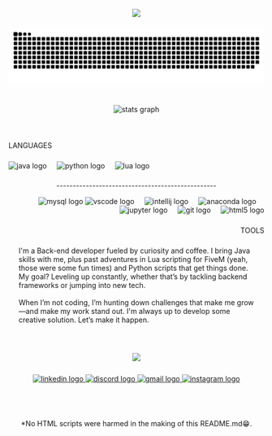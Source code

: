 <br>
<div align="center">
  <img height="100" src="https://github.com/Maistrovicz-dev/Maistrovicz-dev/blob/main/roxo.png?raw=true"  />
</div>

<br>
<div align="center">
<img src="https://raw.githubusercontent.com/maistrovicz-dev/maistrovicz-dev/output/snake.svg" alt="Snake animation" />

###
<br>

<div align="center">
  <img src="https://github-readme-stats.vercel.app/api?username=Maistrovicz-dev&hide_title=false&hide_rank=false&show_icons=true&include_all_commits=true&count_private=true&disable_animations=false&theme=cobalt&locale=en&hide_border=false&order=1" height="300" alt="stats graph"  />
</div>

###
<br> 

<p align="left">LANGUAGES</p>

###

<div align="left">
  <img src="https://cdn.jsdelivr.net/gh/devicons/devicon/icons/java/java-original.svg" height="40" alt="java logo"  />
  <img width="12" />
  <img src="https://cdn.jsdelivr.net/gh/devicons/devicon/icons/python/python-original.svg" height="40" alt="python logo"  />
  <img width="12" />
  <img src="https://cdn.jsdelivr.net/gh/devicons/devicon/icons/lua/lua-original.svg" height="40" alt="lua logo"  />
  <img width="12" />
 </div>

###
<p align="center">-------------------------------------------------</p>

<div align="right">
  <img src="https://cdn.jsdelivr.net/gh/devicons/devicon/icons/mysql/mysql-original.svg" height="40" alt="mysql logo"  />
  <img src="https://cdn.jsdelivr.net/gh/devicons/devicon/icons/vscode/vscode-original.svg" height="40" alt="vscode logo"  />
  <img width="12" />
  <img src="https://cdn.jsdelivr.net/gh/devicons/devicon/icons/intellij/intellij-original.svg" height="40" alt="intellij logo"  />
  <img width="12" />
  <img src="https://cdn.jsdelivr.net/gh/devicons/devicon/icons/anaconda/anaconda-original.svg" height="40" alt="anaconda logo"  />
  <img width="12" />
  <img src="https://cdn.jsdelivr.net/gh/devicons/devicon/icons/jupyter/jupyter-original.svg" height="40" alt="jupyter logo"  />
  <img width="12" />
  <img src="https://cdn.jsdelivr.net/gh/devicons/devicon/icons/git/git-original.svg" height="40" alt="git logo"  />
  <img width="12" />
  <img src="https://cdn.jsdelivr.net/gh/devicons/devicon/icons/html5/html5-original.svg" height="40" alt="html5 logo"  />
</div>

###

<p align="right">TOOLS</p>

###

<style>
  .text-margins {
    margin: 20px;
  }
</style>

<p align="left" class="text-margins">
  I'm a Back-end developer fueled by curiosity and coffee. I bring Java skills with me, plus past adventures in Lua scripting for FiveM (yeah, those were some fun times) and Python scripts that get things done. My goal? Leveling up constantly, whether that’s by tackling backend frameworks or jumping into new tech.<br><br>When I’m not coding, I’m hunting down challenges that make me grow—and make my work stand out. I'm always up to develop some creative solution. Let’s make it happen.
</p>

###
<br>
<br> 
<div align="center">
  <img height="300" src="https://media1.giphy.com/media/v1.Y2lkPTc5MGI3NjExb3kzMWFwa3QxdWNxeTA0bjJ3a3l4a3lhdnExZGd6Ymd6ejA3MXV5eiZlcD12MV9pbnRlcm5hbF9naWZfYnlfaWQmY3Q9Zw/NKEt9elQ5cR68/giphy.webp"  />
</div>

###

<div align="center">
  <a href="https://www.linkedin.com/in/maistrovicz-dev/" target="_blank">
    <img src="https://raw.githubusercontent.com/maurodesouza/profile-readme-generator/master/src/assets/icons/social/linkedin/default.svg" width="93" height="35" alt="linkedin logo"  />
  </a>
  <a href="https://discord.gg/casablancas.j" target="_blank">
    <img src="https://raw.githubusercontent.com/maurodesouza/profile-readme-generator/master/src/assets/icons/social/discord/default.svg" width="93" height="35" alt="discord logo"  />
  </a>
  <a href="mailto:julianmaistrovicz@gmail.com" target="_blank">
    <img src="https://raw.githubusercontent.com/maurodesouza/profile-readme-generator/master/src/assets/icons/social/gmail/default.svg" width="93" height="35" alt="gmail logo"  />
  </a>
  <a href="https://www.instagram.com/julianmaistrovicz" target="_blank">
    <img src="https://raw.githubusercontent.com/maurodesouza/profile-readme-generator/master/src/assets/icons/social/instagram/default.svg" width="93" height="35" alt="instagram logo"  />
  </a>
</div>

###
<br>
<br>


<p align="center"> *No HTML scripts were harmed in the making of this README.md😁.</p>
